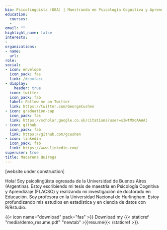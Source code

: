 ```yaml
---
bio: Psicolingüista (UBA) | Maestranda en Psicología Cognitiva y Aprendizaje (FLACSO) | Doctoranda en Educación (UBA) | Docente en UNaHur | Aprendiz de R
education:
  courses:
  - 
email: ""
highlight_name: false
interests:
- 
organizations:
- name: 
  url: 
role: 
social:
- icon: envelope
  icon_pack: fas
  link: /#contact
- display:
    header: true
  icon: twitter
  icon_pack: fab
  label: Follow me on Twitter
  link: https://twitter.com/GeorgeCushen
- icon: graduation-cap
  icon_pack: fas
  link: https://scholar.google.co.uk/citations?user=sIwtMXoAAAAJ
- icon: github
  icon_pack: fab
  link: https://github.com/gcushen
- icon: linkedin
  icon_pack: fab
  link: https://www.linkedin.com/
superuser: true
title: Macarena Quiroga
---
```


[website under construction]

Hola! Soy psicolingüista egresada de la Universidad de Buenos Aires (Argentina). Estoy escribiendo mi tesis de maestría en Psicología Cognitiva y Aprendizaje (FLACSO) y realizando mi investigación de doctorado en Educación. Soy profesora en la Universidad Nacional de Hurlingham. Estoy profundizando mis estudios en estadística y en ciencia de datos con R/Rstudio.

{{< icon name="download" pack="fas" >}} Download my {{< staticref "media/demo_resume.pdf" "newtab" >}}resumé{{< /staticref >}}.
